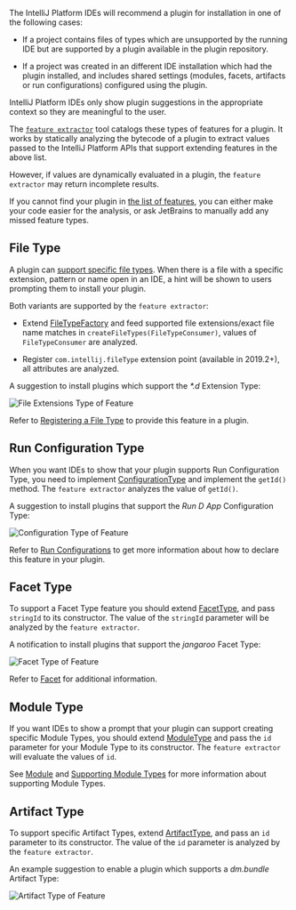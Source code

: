 [//]: # (title: Plugin Recommendations)

The IntelliJ Platform IDEs will recommend a plugin for installation in one of the following cases:

 * If a project contains files of types which are unsupported by the running IDE but are supported by a plugin
   available in the plugin repository.
   
 * If a project was created in an different IDE installation which had the plugin installed, and includes shared
   settings (modules, facets, artifacts or run configurations) configured using the plugin.

IntelliJ Platform IDEs only show plugin suggestions in the appropriate context so they are meaningful to the user.

The [`feature extractor`](https://github.com/JetBrains/intellij-plugin-verifier/tree/master/intellij-feature-extractor/) tool catalogs these types of features for a plugin. It works by statically analyzing the bytecode of a plugin to extract values passed to the IntelliJ Platform APIs that support extending features in the above list. 

However, if values are dynamically evaluated in a plugin, the `feature extractor` may return incomplete results.

If you cannot find your plugin in [the list of features](https://plugins.jetbrains.com/feature/), you can either make your code easier for the analysis, or ask JetBrains to manually add any missed feature types.

## File Type

A plugin can [support specific file types](https://www.jetbrains.org/intellij/sdk/docs/reference_guide/custom_language_support/registering_file_type.html). When there is a file with a specific extension, pattern or name open in an IDE, a hint will be shown to users prompting them to install your plugin.

Both variants are supported by the `feature extractor`:
* Extend [FileTypeFactory](https://upsource.jetbrains.com/idea-ce/file/idea-ce-4f9b5f89b2a19ce700b1373a465c16b28ed8ad52/platform/platform-api/src/com/intellij/openapi/fileTypes/FileTypeFactory.java) and feed supported file extensions/exact file name matches in `createFileTypes(FileTypeConsumer)`, values of `FileTypeConsumer` are analyzed.

* Register `com.intellij.fileType` extension point (available in 2019.2+), all attributes are analyzed.

A suggestion to install plugins which support the _\*.d_ Extension Type:

![File Extensions Type of Feature](feature_extractor_extensions.png)

Refer to [Registering a File Type](https://www.jetbrains.org/intellij/sdk/docs/reference_guide/custom_language_support/registering_file_type.html) to provide this feature in a plugin.

## Run Configuration Type

When you want IDEs to show that your plugin supports Run Configuration Type, you need to implement [ConfigurationType](https://upsource.jetbrains.com/idea-ce/file/idea-ce-4f9b5f89b2a19ce700b1373a465c16b28ed8ad52/platform/lang-api/src/com/intellij/execution/configurations/ConfigurationType.java) and implement the `getId()` method. The `feature extractor` analyzes the value of `getId()`.

A suggestion to install plugins that support the *Run D App* Configuration Type:

![Configuration Type of Feature](feature_extractor_configuration.png)

Refer to [Run Configurations](https://www.jetbrains.org/intellij/sdk/docs/basics/run_configurations.html) to get more information about how to declare this feature in your plugin.

## Facet Type

To support a Facet Type feature you should extend [FacetType](https://upsource.jetbrains.com/idea-ce/file/idea-ce-4f9b5f89b2a19ce700b1373a465c16b28ed8ad52/platform/lang-api/src/com/intellij/facet/FacetType.java), and pass `stringId` to its constructor. The value of the `stringId` parameter will be analyzed by the `feature extractor`.

A notification to install plugins that support the *jangaroo* Facet Type:

![Facet Type of Feature](feature_extractor_facet.png)

Refer to [Facet](https://www.jetbrains.org/intellij/sdk/docs/reference_guide/project_model/facet.html) for additional information.

## Module Type

If you want IDEs to show a prompt that your plugin can support creating specific Module Types, you should extend [ModuleType](https://upsource.jetbrains.com/idea-ce/file/idea-ce-4f9b5f89b2a19ce700b1373a465c16b28ed8ad52/platform/lang-api/src/com/intellij/openapi/module/ModuleType.java) and pass the `id` parameter for your Module Type to its constructor. The `feature extractor` will evaluate the values of `id`.

See [Module](https://www.jetbrains.org/intellij/sdk/docs/reference_guide/project_model/module.html) and [Supporting Module Types](https://www.jetbrains.org/intellij/sdk/docs/tutorials/project_wizard/module_types.html) for more information about supporting Module Types.

## Artifact Type

To support specific Artifact Types, extend [ArtifactType](https://upsource.jetbrains.com/idea-ce/file/idea-ce-4f9b5f89b2a19ce700b1373a465c16b28ed8ad52/java/compiler/openapi/src/com/intellij/packaging/artifacts/ArtifactType.java), and pass an `id` parameter to its constructor. The value of the `id` parameter is analyzed by the `feature extractor`.

An example suggestion to enable a plugin which supports a *dm.bundle* Artifact Type:

![Artifact Type of Feature](feature_extractor_artifacts.png)
